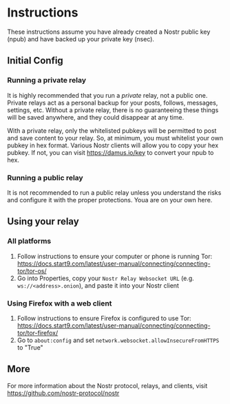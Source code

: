 # Instructions

These instructions assume you have already created a Nostr public key (npub) and have backed up your private key (nsec).

## Initial Config

### Running a private relay

It is highly recommended that you run a _private_ relay, not a public one. Private relays act as a personal backup for your posts, follows, messages, settings, etc. Without a private relay, there is no guaranteeing these things will be saved anywhere, and they could disappear at any time.

With a private relay, only the whitelisted pubkeys will be permitted to post and save content to your relay. So, at minimum, you must whitelist your own pubkey in hex format. Various Nostr clients will allow you to copy your hex pubkey. If not, you can visit https://damus.io/key to convert your npub to hex.

### Running a public relay

It is not recommended to run a public relay unless you understand the risks and configure it with the proper protections. Youa are on your own here.

## Using your relay

### All platforms

1. Follow instructions to ensure your computer or phone is running Tor: https://docs.start9.com/latest/user-manual/connecting/connecting-tor/tor-os/
2. Go into Properties, copy your `Nostr Relay Websocket URL` (e.g. `ws://<address>.onion`), and paste it into your Nostr client

### Using Firefox with a web client

1. Follow instructions to ensure Firefox is configured to use Tor: https://docs.start9.com/latest/user-manual/connecting/connecting-tor/tor-firefox/
2. Go to `about:config` and set `network.websocket.allowInsecureFromHTTPS` to "True"

## More

For more information about the Nostr protocol, relays, and clients, visit
https://github.com/nostr-protocol/nostr
